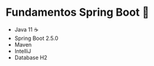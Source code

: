 ﻿# Fundamentos Spring Boot 🚀
 
 - Java 11 ☕
 - Spring Boot 2.5.0
 - Maven
 - IntelliJ
 - Database H2
